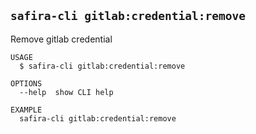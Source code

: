 <!-- order:12 -->
## `safira-cli gitlab:credential:remove`

Remove gitlab credential

```
USAGE
  $ safira-cli gitlab:credential:remove

OPTIONS
  --help  show CLI help

EXAMPLE
  safira-cli gitlab:credential:remove
```

